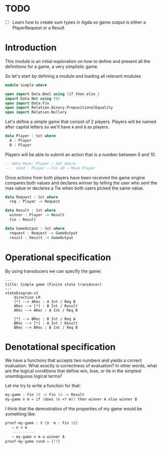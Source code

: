 # TODO

- [ ] Learn how to create sum types in Agda so game output is either a PlayerRequest or a Result

# Introduction

This module is an initial exploration on how to define and present all the definitions for a game, a very simplistic game.

So let's start by defining a module and loading all relevant modules

```agda
module simple where

open import Data.Bool using (if_then_else_)
import Data.Nat using (ℕ)
open import Data.Fin
open import Relation.Binary.PropositionalEquality
open import Relation.Nullary
```

Let's define a simple game that consist of 2 players. Players will be named after capital letters so we'll have `A` and `B` as players.

```agda
data Player : Set where
  A : Player
  B : Player
```

Players will be able to submit an action that is a number between 0 and 10.

```agda
-- data Move: Player → Set where
--   send : Player → Fin 10 → Move Player
```

Once actions from both players have been received the game engine compares both values and declares winner by telling the user who sent
the max value or declares a Tie when both users picked the same value.

```agda
data Request : Set where
  req : Player -> Request

data Result : Set where
  winner : Player -> Result
  tie : Result

data GameOutput : Set where
  request : Request -> GameOutput
  result : Result -> GameOutput
```
# Operational specification

By using transducers we can specify the game:

```mermaid
---
title: Simple game (Finite state transducer)
---
stateDiagram-v2
    direction LR
    [*] --> ARec : A Int / Req B
    ARec --> [*] : B Int / Result
    ARec --> ARec : A Int / Req B

    [*] --> BRec : B Int / Req A
    BRec --> [*] : A Int / Result
    BRec --> BRec : B Int / Req B
```

# Denotational specification

We have a functions that accepts two numbers and yields a correct evaluation. What exactly is correctness of evaluation?
In other words, what are the logical conditions that define win, lose, or tie in the simplest unambiguous logical terms?

Let me try to write a function for that:

```agda
my-game : Fin 10 -> Fin 10 -> Result
my-game n m = if (does (n <? m)) then winner A else winner B
```

I think that the demostration of the properties of my game would be something like:

```agda
proof-my-game : ∀ {n  m : Fin 10}
   → n < m
   -----------
   → my-game n m ≡ winner A
proof-my-game cond = {!!}
```
